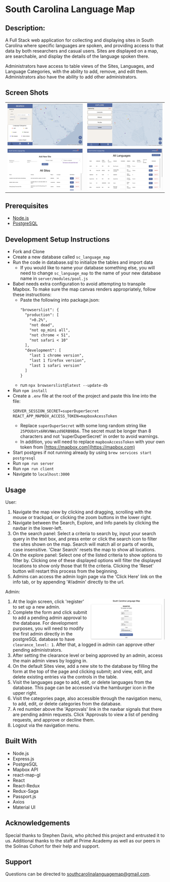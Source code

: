 # South Carolina Language Map

## Description:

A Full Stack web application for collecting and displaying sites in South Carolina where specific languages are spoken, and providing access to that data by both researchers and casual users. Sites are displayed on a map, are searchable, and display the details of the language spoken there.

Administrators have access to table views of the Sites, Languages, and Language Categories, with the ability to add, remove, and edit them. Administrators also have the ability to add other administrators.

## Screen Shots
| | |
| -------------- | ----------- | 
| <img src="documentation/images/search_view.png" alt="Search View" width="100%"/> | <img src="documentation/images/explore_view.png" alt="Explore View" width="100%"/> |
|<img src="documentation/images/admin_sites.png" alt="Sites View" width="100%"/>| <img src="documentation/images/admin_languages.png" alt="Languages Table" width="100%"/> |

## Prerequisites

- [Node.js](https://nodejs.org/en/)
- [PostgreSQL](https://www.postgresql.org/)

## Development Setup Instructions

- Fork and Clone
- Create a new database called `sc_language_map`
- Run the code in database.sql to initialize the tables and import data
  - If you would like to name your database something else, you will need to change `sc_language_map` to the name of your new database name in `server/modules/pool.js`
- Babel needs extra configuration to avoid attempting to transpile Mapbox. To make sure the map canvas renders appropriately, follow these instructions:
  - Paste the following into package.json:
    ```
    "browserslist": {
      "production": [
        ">0.2%",
        "not dead",
        "not op_mini all",
        "not chrome < 51",
        "not safari < 10"
      ],
      "development": [
        "last 1 chrome version",
        "last 1 firefox version",
        "last 1 safari version"
      ]
    }
    ```
  - run `npx browserslist@latest --update-db` 
- Run `npm install`
- Create a `.env` file at the root of the project and paste this line into the file:
  ```
  SERVER_SESSION_SECRET=superDuperSecret
  REACT_APP_MAPBOX_ACCESS_TOKEN=mapboxAcessToken
  ```
   - Replace `superDuperSecret` with some long random string like `25POUbVtx6RKVNWszd9ERB9Bb6`. The secret must be longer than 8 characters and not 'superDuperSecret' in order to avoid warnings.
   - In addition, you will need to replace `mapboxAccessToken` with your own token from [https://mapbox.com](https://mapbox.com)
- Start postgres if not running already by using `brew services start postgresql`
- Run `npm run server`
- Run `npm run client`
- Navigate to `localhost:3000`

## Usage

User:
1. Navigate the map view by clicking and dragging, scrolling with the mouse or trackpad, or clicking the zoom buttons in the lower right.
2. Navigate between the Search, Explore, and Info panels by clicking the navbar in the lower-left.
3. On the search panel: Select a criteria to search by, input your search query in the text box, and press enter or click the search icon to filter the sites shown on the map. Search will match all or parts of words, case insensitive. 'Clear Search' resets the map to show all locations.
4. On the explore panel: Select one of the listed criteria to show options to filter by. Clicking one of these displayed options will filter the displayed locations to show only those that fit the criteria. Clicking the 'Reset' button will restart this process from the beginning.
5. Admins can access the admin login page via the 'Click Here' link on the info tab, or by appending '#/admin' directly to the url.

Admin:
1. <img src="documentation/images/admin_register.png" alt="Languages Table" width="50%" align="right" margin="3px"/>At the login screen, click 'register' to set up a new admin.
2. Complete the form and click submit to add a pending admin approval to the database. For development purposes, you will need to modify the first admin directly in the postgreSQL database to have `clearance_level: 1`. After that, a logged in admin can approve other pending administrators.
3. After setting the clearance level or being approved by an admin, access the main admin views by logging in.
4. On the default Sites view, add a new site to the database by filling the form at the top of the page and clicking submit; and view, edit, and delete existing entries via the controls in the table.
5. Visit the languages page to add, edit, or delete languages from the database. This page can be accessed via the hamburger icon in the upper right.
6. Visit the categories page, also accessible through the navigation menu, to add, edit, or delete categories from the database.
7. A red number above the 'Approvals' link in the navbar signals that there are pending admin requests. Click 'Approvals to view a list of pending requests, and approve or decline them.
8. Logout via the navigation menu.

## Built With

- Node.js
- Express.js
- PostgreSQL
- Mapbox API
- react-map-gl
- React
- React-Redux
- Redux-Saga
- Passport.js
- Axios
- Material UI

## Acknowledgements

Special thanks to Stephen Davis, who pitched this project and entrusted it to us. Additional thanks to the staff at Prime Academy as well as our peers in the Solinas Cohort for their help and support. 

## Support

Questions can be directed to southcarolinalanguagemap@gmail.com.
